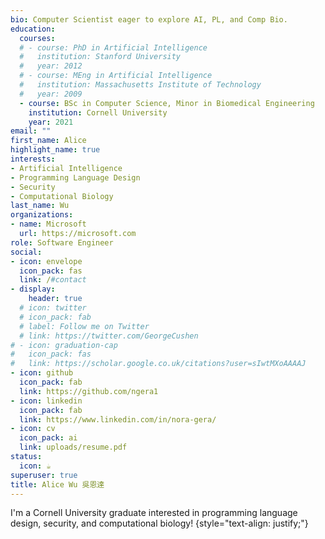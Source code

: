 ```yaml
---
bio: Computer Scientist eager to explore AI, PL, and Comp Bio.
education:
  courses:
  # - course: PhD in Artificial Intelligence
  #   institution: Stanford University
  #   year: 2012
  # - course: MEng in Artificial Intelligence
  #   institution: Massachusetts Institute of Technology
  #   year: 2009
  - course: BSc in Computer Science, Minor in Biomedical Engineering
    institution: Cornell University
    year: 2021
email: ""
first_name: Alice
highlight_name: true
interests:
- Artificial Intelligence
- Programming Language Design
- Security
- Computational Biology
last_name: Wu
organizations:
- name: Microsoft
  url: https://microsoft.com
role: Software Engineer
social:
- icon: envelope
  icon_pack: fas
  link: /#contact
- display:
    header: true
  # icon: twitter
  # icon_pack: fab
  # label: Follow me on Twitter
  # link: https://twitter.com/GeorgeCushen
# - icon: graduation-cap
#   icon_pack: fas
#   link: https://scholar.google.co.uk/citations?user=sIwtMXoAAAAJ
- icon: github
  icon_pack: fab
  link: https://github.com/ngera1
- icon: linkedin
  icon_pack: fab
  link: https://www.linkedin.com/in/nora-gera/
- icon: cv
  icon_pack: ai
  link: uploads/resume.pdf
status:
  icon: ☕️
superuser: true
title: Alice Wu 吳恩達
---
```


I'm a Cornell University graduate interested in programming language design, security, and computational biology!
{style="text-align: justify;"}
